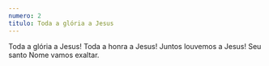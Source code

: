 ```yaml
---
numero: 2
titulo: Toda a glória a Jesus
---
```

Toda a glória a Jesus! Toda a honra a Jesus!
Juntos louvemos a Jesus! Seu santo Nome vamos exaltar.
